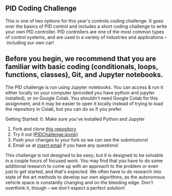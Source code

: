 PID Coding Challenge
---
This is one of two options for this year's controls coding challenge. It goes over the basics of PID control and includes a short coding challenge to write your
own PID controller. PID controllers are one of the most common types of control systems, and are used in a variety of industries and applications – including our 
own car!

Before you begin, we recommend that you are familiar with basic coding (conditionals, loops, functions, classes), Git, and Jupyter notebooks.
---
The PID challenge is run using Jupyter notebooks. You can access & run it either locally on your computer (provided you have python and jupyter installed), or on Google Colab. You shouldn't need Google Colab for this assignment, and it may be easier to open it locally instead of trying to load the repository in Colab, but you can do so if you prefer.

Getting Started: 
 0. Make sure you've installed Python and Jupyter
 1. Fork and clone [this repository](https://github.com/pumatech-robotics/pid-challenge.git)
 2. Try it out [(PIDChallenge.ipynb)](PIDChallenge.ipynb)
 3. Push your changes to your fork so we can see the submissions!
 4. Email us at [insert email](email@email.com) if you have any questions!

This challenge is not designed to be _easy_, but it is designed to be solvable in a couple hours of focused work. You 
may find that you have to do some additional research to come up with an approach to the problem or even just to get 
started, and that's expected. We often have to do research into state of the art methods
to develop our own algorithms, as the autonomous vehicle space is constantly changing and on 
the bleeding edge. Don't overthink it, though – we don't expect a perfect solution! 


